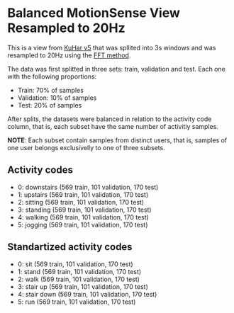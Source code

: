 # Balanced MotionSense View Resampled to 20Hz

This is a view from [KuHar v5](https://data.mendeley.com/datasets/45f952y38r/5) that was spllited into 3s windows and was resampled to 20Hz using the [FFT method](https://docs.scipy.org/doc/scipy/reference/generated/scipy.signal.resample.html#scipy.signal.resample). 

The data was first splitted in three sets: train, validation and test. Each one with the following proportions:
- Train: 70% of samples
- Validation: 10% of samples
- Test: 20% of samples

After splits, the datasets were balanced in relation to the activity code column, that is, each subset have the same number of activitiy samples.

**NOTE**: Each subset contain samples from distinct users, that is, samples of one user belongs exclusivelly to one of three subsets.

## Activity codes
- 0: downstairs (569 train, 101 validation, 170 test) 
- 1: upstairs (569 train, 101 validation, 170 test) 
- 2: sitting (569 train, 101 validation, 170 test) 
- 3: standing (569 train, 101 validation, 170 test) 
- 4: walking (569 train, 101 validation, 170 test) 
- 5: jogging (569 train, 101 validation, 170 test) 
 

## Standartized activity codes
- 0: sit (569 train, 101 validation, 170 test) 
- 1: stand (569 train, 101 validation, 170 test) 
- 2: walk (569 train, 101 validation, 170 test) 
- 3: stair up (569 train, 101 validation, 170 test) 
- 4: stair down (569 train, 101 validation, 170 test) 
- 5: run (569 train, 101 validation, 170 test) 
      


